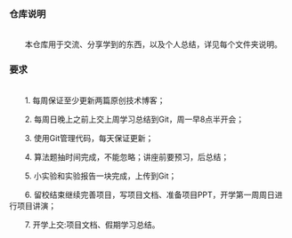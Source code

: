 <h3>仓库说明</h3>
<br>
&emsp;&emsp;本仓库用于交流、分享学到的东西，以及个人总结，详见每个文件夹说明。
<br>
<h3>要求</h3>
<br>&emsp;&emsp;1. 每周保证至少更新两篇原创技术博客；

&emsp;&emsp;2. 每周日晚上之前上交上周学习总结到Git，周一早8点半开会；

&emsp;&emsp;3. 使用Git管理代码，每天保证更新；

&emsp;&emsp;4. 算法题抽时间完成，不能忽略；讲座前要预习，后总结；

&emsp;&emsp;5. 小实验和实验报告一块完成，上传到Git；

&emsp;&emsp;6. 留校结束继续完善项目，写项目文档、准备项目PPT，开学第一周周日进行项目讲演；

&emsp;&emsp;7. 开学上交:项目文档、假期学习总结。
